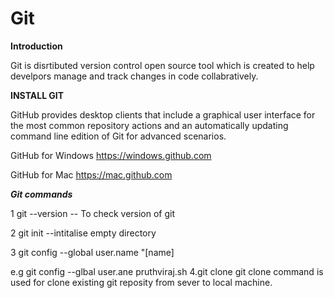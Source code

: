 # Git
**Introduction**

Git is disrtibuted version control open source tool which is created to help develpors manage and track changes in code collabratively.

**INSTALL GIT**

GitHub provides desktop clients that include a graphical user
interface for the most common repository actions and an automatically updating command line edition of Git for advanced scenarios.

GitHub for Windows
https://windows.github.com

GitHub for Mac
https://mac.github.com

***Git commands***

1 git --version -- To check version of git

2 git init --intitalise empty directory

3 git config --global user.name "[name] 

  e.g git config --glbal user.ane pruthviraj.sh
4.git clone 
 git clone command is used for clone existing git reposity from sever to local machine.

 
